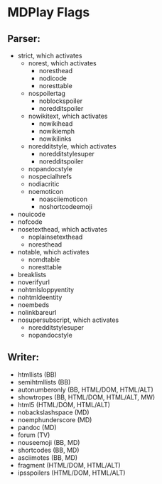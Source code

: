 # MDPlay Flags #

## Parser:

* strict, which activates
  * norest, which activates
    * noresthead
    * nodicode
    * noresttable
  * nospoilertag
    * noblockspoiler
    * noredditspoiler
  * nowikitext, which activates
    * nowikihead
    * nowikiemph
    * nowikilinks
  * noredditstyle, which activates
    * noredditstylesuper
    * noredditspoiler
  * nopandocstyle
  * nospecialhrefs
  * nodiacritic
  * noemoticon
    * noasciiemoticon
    * noshortcodeemoji
* nouicode
* nofcode
* nosetexthead, which activates
  * noplainsetexthead
  * noresthead
* notable, which activates
  * nomdtable
  * noresttable
* breaklists
* noverifyurl
* nohtmlsloppyentity
* nohtmldeentity
* noembeds
* nolinkbareurl
* nosupersubscript, which activates
  * noredditstylesuper
  * nopandocstyle

## Writer:

* htmllists (BB)
* semihtmllists (BB)
* autonumberonly (BB, HTML/DOM, HTML/ALT)
* showtropes (BB, HTML/DOM, HTML/ALT, MW)
* html5 (HTML/DOM, HTML/ALT)
* nobackslashspace (MD)
* noemphunderscore (MD)
* pandoc (MD)
* forum (TV)
* nouseemoji (BB, MD)
* shortcodes (BB, MD)
* asciimotes (BB, MD)
* fragment (HTML/DOM, HTML/ALT)
* ipsspoilers (HTML/DOM, HTML/ALT)

